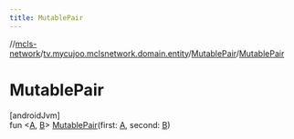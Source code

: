 ```yaml
---
title: MutablePair
---
```

//[mcls-network](../../../index.html)/[tv.mycujoo.mclsnetwork.domain.entity](../index.html)/[MutablePair](index.html)/[MutablePair](-mutable-pair.html)



# MutablePair



[androidJvm]\
fun &lt;[A](index.html), [B](index.html)&gt; [MutablePair](-mutable-pair.html)(first: [A](index.html), second: [B](index.html))




